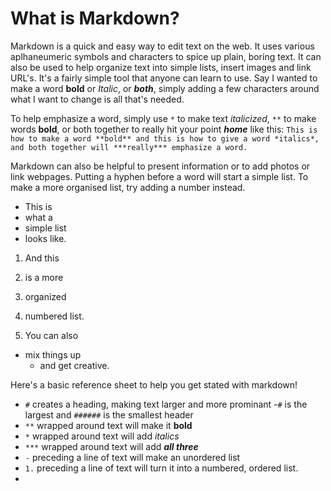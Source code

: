 # What is Markdown?

Markdown is a quick and easy way to edit text on the web. It uses various aplhaneumeric symbols and characters to spice up plain, boring text. It can also be used to help organize text into simple lists, insert images and link URL's. It's a fairly simple tool that anyone can learn to use. Say I wanted to make a word **bold** or *Italic*, or ***both***, simply adding a few characters around what I want to change is all that's needed.

To help emphasize a word, simply use `*` to make text *italicized*, `**` to make words **bold**, or both together to really hit your point ***home*** like this:
  `This is how to make a word **bold** and this is how to give a word *italics*, and both together will ***really*** emphasize a word.`
  
Markdown can also be helpful to present information or to add photos or link webpages. Putting a hyphen before a word will start a simple list. To make a more organised list, try adding a number instead.

- This is
- what a
- simple list
- looks like.

1. And this
2. is a more
3. organized
4. numbered list.

1. You can also
  - mix things up
    - and get creative.

Here's a basic reference sheet to help you get stated with markdown!
- `#` creates a heading, making text larger and more prominant
  -`#` is the largest and `######` is the smallest header
- `**` wrapped around text will make it **bold**
- `*` wrapped around text will add *italics*
- `***` wrapped around text will add ***all three***
- `-` preceding a line of text will make an unordered list
- `1.` preceding a line of text will turn it into a numbered, ordered list.
- 
